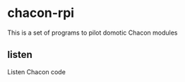 chacon-rpi
==========

This is a set of programs to pilot domotic Chacon modules

listen
------
Listen Chacon code
